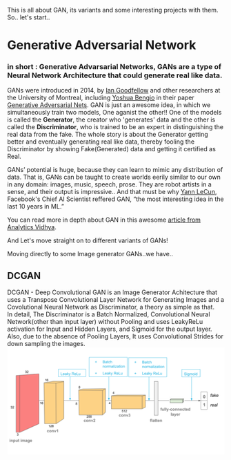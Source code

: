 This is all about GAN, its variants and some interesting projects with them. So.. let's start..

# Generative Adversarial Network
### in short : Generative Advarsarial Networks, GANs are a type of Neural Network Architecture that could generate real like data.
 
  GANs were introduced in 2014, by [Ian Goodfellow](https://www.linkedin.com/in/ian-goodfellow-b7187213/) and other researchers at the University of Montreal, including [Yoshua Bengio](https://www.linkedin.com/in/yoshuabengio) in their paper [Generative Adversarial Nets](https://arxiv.org/pdf/1406.2661.pdf).
  GAN is just an awesome idea, in which we simultaneously train two models, One aganist the other!!
  One of the models is called the **Generator**, the creator who 'generates' data and the other is called the **Discriminator**, who is trained to be an expert in distinguishing the real data from the fake. The whole story is about the Generator getting better and eventually generating real like data, thereby fooling the Discriminator by showing Fake(Generated) data and getting it certified as Real.

GANs’ potential is huge, because they can learn to mimic any distribution of data. That is, GANs can be taught to create worlds eerily similar to our own in any domain: images, music, speech, prose. They are robot artists in a sense, and their output is impressive..
And that must be why [Yann LeCun](https://www.linkedin.com/in/yann-lecun-0b999), Facebook's Chief AI Scientist reffered GAN, “the most interesting idea in the last 10 years in ML.”

You can read more in depth about GAN in this awesome [article from Analytics Vidhya](https://www.analyticsvidhya.com/blog/2017/06/introductory-generative-adversarial-networks-gans/).

And Let's move straight on to different variants of GANs! 

Moving directly to some Image generator GANs..we have..

## DCGAN
  DCGAN - Deep Convolutional GAN is an Image Generator Achitecture that uses a Transpose Convolutional Layer Network for Generating Images and a Covolutional Neural Network as Discriminator, a theory as simple as that.  
  In detail, The Discriminator is a Batch Normalized, Convolutional Neural Network(other than input layer) without Pooling and uses LeakyReLu activation for Input and Hidden Layers, and Sigmoid for the output layer. Also, due to the absence of Pooling Layers, It uses Convolutional Strides for down sampling the images.
  ![discriminator architecture](https://github.com/GokulDas027/Generative-Adversarial-Networks-GANs/blob/master/assets/dcgan_discriminator.png?raw=true)
